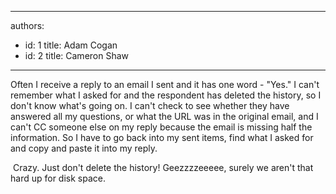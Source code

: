 

---
authors:
  - id: 1
    title: Adam Cogan
  - id: 2
    title: Cameron Shaw
---




<span class='intro'> Often I receive a reply to an email I sent and it has one word - &quot;Yes.&quot; I can't remember what I asked for and the respondent has deleted the history, so I don't know what's going on. I can't check to see whether they have answered all my questions, or what the URL was in the original email, and I can't CC someone else on my reply because the email is missing half the information. So I have to go back into my sent items, find what I asked for and copy and paste it into my reply.
 </span>

&#160;Crazy. Just don't delete the history! Geezzzzeeeee, surely we aren't that hard up for disk space.



